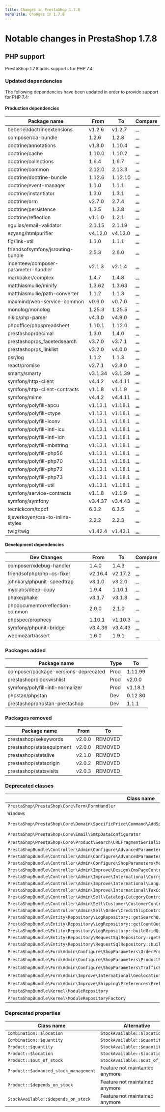 ```yaml
---
title: Changes in PrestaShop 1.7.8
menuTitle: Changes in 1.7.8
---
```


# Notable changes in PrestaShop 1.7.8

## PHP support

PrestaShop 1.7.8 adds supports for PHP 7.4.

### Updated dependencies

The following dependencies have been updated in order to provide support for PHP 7.4:

#### Production dependencies

| Package name                         | From    | To      | Compare                                                                             |
|--------------------------------------|---------|---------|-------------------------------------------------------------------------------------|
| beberlei/doctrineextensions          | v1.2.6  | v1.2.7  | [...](https://github.com/beberlei/DoctrineExtensions/compare/v1.2.6...v1.2.7)       |
| composer/ca-bundle                   | 1.2.6   | 1.2.8   | [...](https://github.com/composer/ca-bundle/compare/1.2.6...1.2.8)                  |
| doctrine/annotations                 | v1.8.0  | 1.10.4  | [...](https://github.com/doctrine/annotations/compare/v1.8.0...1.10.4)              |
| doctrine/cache                       | 1.10.0  | 1.10.2  | [...](https://github.com/doctrine/cache/compare/1.10.0...1.10.2)                    |
| doctrine/collections                 | 1.6.4   | 1.6.7   | [...](https://github.com/doctrine/collections/compare/1.6.4...1.6.7)                |
| doctrine/common                      | 2.12.0  | 2.13.3  | [...](https://github.com/doctrine/common/compare/2.12.0...2.13.3)                   |
| doctrine/doctrine-bundle             | 1.12.6  | 1.12.10 | [...](https://github.com/doctrine/DoctrineBundle/compare/1.12.6...1.12.10)          |
| doctrine/event-manager               | 1.1.0   | 1.1.1   | [...](https://github.com/doctrine/event-manager/compare/1.1.0...1.1.1)              |
| doctrine/instantiator                | 1.3.0   | 1.3.1   | [...](https://github.com/doctrine/instantiator/compare/1.3.0...1.3.1)               |
| doctrine/orm                         | v2.7.0  | 2.7.4   | [...](https://github.com/doctrine/orm/compare/v2.7.0...2.7.4)                       |
| doctrine/persistence                 | 1.3.5   | 1.3.8   | [...](https://github.com/doctrine/persistence/compare/1.3.5...1.3.8)                |
| doctrine/reflection                  | v1.1.0  | 1.2.1   | [...](https://github.com/doctrine/reflection/compare/v1.1.0...1.2.1)                |
| egulias/email-validator              | 2.1.15  | 2.1.19  | [...](https://github.com/egulias/EmailValidator/compare/2.1.15...2.1.19)            |
| ezyang/htmlpurifier                  | v4.12.0 | v4.13.0 | [...](https://github.com/ezyang/htmlpurifier/compare/v4.12.0...v4.13.0)             |
| fig/link-util                        | 1.1.0   | 1.1.1   | [...](https://github.com/php-fig/link-util/compare/1.1.0...1.1.1)                   |
| friendsofsymfony/jsrouting-bundle    | 2.5.3   | 2.6.0   | [...](https://github.com/FriendsOfSymfony/FOSJsRoutingBundle/compare/2.5.3...2.6.0) |
| incenteev/composer-parameter-handler | v2.1.3  | v2.1.4  | [...](https://github.com/Incenteev/ParameterHandler/compare/v2.1.3...v2.1.4)        |
| markbaker/complex                    | 1.4.7   | 1.4.8   | [...](https://github.com/MarkBaker/PHPComplex/compare/1.4.7...1.4.8)                |
| matthiasmullie/minify                | 1.3.62  | 1.3.63  | [...](https://github.com/matthiasmullie/minify/compare/1.3.62...1.3.63)             |
| matthiasmullie/path-converter        | 1.1.2   | 1.1.3   | [...](https://github.com/matthiasmullie/path-converter/compare/1.1.2...1.1.3)       |
| maxmind/web-service-common           | v0.6.0  | v0.7.0  | [...](https://github.com/maxmind/web-service-common-php/compare/v0.6.0...v0.7.0)    |
| monolog/monolog                      | 1.25.3  | 1.25.5  | [...](https://github.com/Seldaek/monolog/compare/1.25.3...1.25.5)                   |
| nikic/php-parser                     | v4.3.0  | v4.9.0  | [...](https://github.com/nikic/PHP-Parser/compare/v4.3.0...v4.9.0)                  |
| phpoffice/phpspreadsheet             | 1.10.1  | 1.12.0  | [...](https://github.com/PHPOffice/PhpSpreadsheet/compare/1.10.1...1.12.0)          |
| prestashop/decimal                   | 1.3.0   | 1.4.0   | [...](https://github.com/PrestaShop/decimal/compare/1.3.0...1.4.0)                  |
| prestashop/ps_facetedsearch          | v3.7.0  | v3.7.1  | [...](https://github.com/PrestaShop/ps_facetedsearch/compare/v3.7.0...v3.7.1)       |
| prestashop/ps_linklist               | v3.2.0  | v4.0.0  | [...](https://github.com/PrestaShop/ps_linklist/compare/v3.2.0...v4.0.0)            |
| psr/log                              | 1.1.2   | 1.1.3   | [...](https://github.com/php-fig/log/compare/1.1.2...1.1.3)                         |
| react/promise                        | v2.7.1  | v2.8.0  | [...](https://github.com/reactphp/promise/compare/v2.7.1...v2.8.0)                  |
| smarty/smarty                        | v3.1.34 | v3.1.39 | [...](https://github.com/smarty-php/smarty/compare/v3.1.34...v3.1.39)               |
| symfony/http-client                  | v4.4.2  | v4.4.11 | [...](https://github.com/symfony/http-client/compare/v4.4.2...v4.4.11)              |
| symfony/http-client-contracts        | v1.1.8  | v1.1.9  | [...](https://github.com/symfony/http-client-contracts/compare/v1.1.8...v1.1.9)     |
| symfony/mime                         | v4.4.2  | v4.4.11 | [...](https://github.com/symfony/mime/compare/v4.4.2...v4.4.11)                     |
| symfony/polyfill-apcu                | v1.13.1 | v1.18.1 | [...](https://github.com/symfony/polyfill-apcu/compare/v1.13.1...v1.18.1)           |
| symfony/polyfill-ctype               | v1.13.1 | v1.18.1 | [...](https://github.com/symfony/polyfill-ctype/compare/v1.13.1...v1.18.1)          |
| symfony/polyfill-iconv               | v1.13.1 | v1.18.1 | [...](https://github.com/symfony/polyfill-iconv/compare/v1.13.1...v1.18.1)          |
| symfony/polyfill-intl-icu            | v1.13.1 | v1.18.1 | [...](https://github.com/symfony/polyfill-intl-icu/compare/v1.13.1...v1.18.1)       |
| symfony/polyfill-intl-idn            | v1.13.1 | v1.18.1 | [...](https://github.com/symfony/polyfill-intl-idn/compare/v1.13.1...v1.18.1)       |
| symfony/polyfill-mbstring            | v1.13.1 | v1.18.1 | [...](https://github.com/symfony/polyfill-mbstring/compare/v1.13.1...v1.18.1)       |
| symfony/polyfill-php56               | v1.13.1 | v1.18.1 | [...](https://github.com/symfony/polyfill-php56/compare/v1.13.1...v1.18.1)          |
| symfony/polyfill-php70               | v1.13.1 | v1.18.1 | [...](https://github.com/symfony/polyfill-php70/compare/v1.13.1...v1.18.1)          |
| symfony/polyfill-php72               | v1.13.1 | v1.18.1 | [...](https://github.com/symfony/polyfill-php72/compare/v1.13.1...v1.18.1)          |
| symfony/polyfill-php73               | v1.13.1 | v1.18.1 | [...](https://github.com/symfony/polyfill-php73/compare/v1.13.1...v1.18.1)          |
| symfony/polyfill-util                | v1.13.1 | v1.18.1 | [...](https://github.com/symfony/polyfill-util/compare/v1.13.1...v1.18.1)           |
| symfony/service-contracts            | v1.1.8  | v1.1.9  | [...](https://github.com/symfony/service-contracts/compare/v1.1.8...v1.1.9)         |
| symfony/symfony                      | v3.4.37 | v3.4.43 | [...](https://github.com/symfony/symfony/compare/v3.4.37...v3.4.43)                 |
| tecnickcom/tcpdf                     | 6.3.2   | 6.3.5   | [...](https://github.com/tecnickcom/TCPDF/compare/6.3.2...6.3.5)                    |
| tijsverkoyen/css-to-inline-styles    | 2.2.2   | 2.2.3   | [...](https://github.com/tijsverkoyen/CssToInlineStyles/compare/2.2.2...2.2.3)      |
| twig/twig                            | v1.42.4 | v1.43.1 | [...](https://github.com/twigphp/Twig/compare/v1.42.4...v1.43.1)                    |

#### Development dependencies
| Dev Changes                     | From    | To      | Compare                                                                        |
|---------------------------------|---------|---------|--------------------------------------------------------------------------------|
| composer/xdebug-handler         | 1.4.0   | 1.4.3   | [...](https://github.com/composer/xdebug-handler/compare/1.4.0...1.4.3)        |
| friendsofphp/php-cs-fixer       | v2.16.4 | v2.17.2 | [...](https://github.com/FriendsOfPHP/PHP-CS-Fixer/compare/v2.16.4...v2.17.2)  |
| johnkary/phpunit-speedtrap      | v3.1.0  | v3.2.0  | [...](https://github.com/johnkary/phpunit-speedtrap/compare/v3.1.0...v3.2.0)   |
| myclabs/deep-copy               | 1.9.4   | 1.10.1  | [...](https://github.com/myclabs/DeepCopy/compare/1.9.4...1.10.1)              |
| phake/phake                     | v3.1.7  | v3.1.8  | [...](https://github.com/phake/Phake/compare/v3.1.7...v3.1.8)                  |
| phpdocumentor/reflection-common | 2.0.0   | 2.1.0   | [...](https://github.com/phpDocumentor/ReflectionCommon/compare/2.0.0...2.1.0) |
| phpspec/prophecy                | 1.10.1  | v1.10.3 | [...](https://github.com/phpspec/prophecy/compare/1.10.1...v1.10.3)            |
| symfony/phpunit-bridge          | v3.4.36 | v3.4.43 | [...](https://github.com/symfony/phpunit-bridge/compare/v3.4.36...v3.4.43)     |
| webmozart/assert                | 1.6.0   | 1.9.1   | [...](https://github.com/webmozarts/assert/compare/1.6.0...1.9.1)              |

### Packages added

| Package name                         | Type    | To      |
|--------------------------------------|---------|---------|
| composer/package-versions-deprecated | Prod     | 1.11.99 |
| prestashop/blockwishlist             | Prod     | v2.0.0  |
| symfony/polyfill-intl-normalizer     | Prod     | v1.18.1 |
| phpstan/phpstan                      | Dev      | 0.12.80 |
| prestashop/phpstan-prestashop        | Dev      | 1.1.1   |


### Packages removed

| Package name                         | From    | To      |
|--------------------------------------|---------|---------|
| prestashop/sekeywords                | v2.0.0  | REMOVED |
| prestashop/statsequipment            | v2.0.0  | REMOVED |
| prestashop/statslive                 | v2.1.0  | REMOVED |
| prestashop/statsorigin               | v2.0.2  | REMOVED |
| prestashop/statsvisits               | v2.0.3  | REMOVED |

### Deprecated classes 

| Class name                                                                                                   | Alternative                                                                                                                                                           |
|--------------------------------------------------------------------------------------------------------------|-----------------------------------------------------------------------------------------------------------------------------------------------------------------------|
| `PrestaShop\PrestaShop\Core\Form\FormHandler`                                                                | `PrestaShop\PrestaShop\Core\Form\Handler`                                                                                                                             |
| `Windows`                                                                                                    | N/A                                                                                                                                                                   |
| `PrestaShop\PrestaShop\Core\Domain\SpecificPrice\Command\AddSpecificPriceCommand`                            | `PrestaShop\PrestaShop\Core\Domain\SpecificPrice\UpdateProductPriceInCartCommand` or `PrestaShop\PrestaShop\Core\Domain\SpecificPrice\AddProductSpecificPriceCommand` |
| `PrestaShop\PrestaShop\Core\Email\SmtpDataConfigurator`                                                      | N/A                                                                                                                                                                   |
| `PrestaShop\PrestaShop\Core\Product\Search\URLFragmentSerializer`                                            | N/A                                                                                                                                                                   |
| `PrestaShopBundle\Controller\Admin\Configure\AdvancedParameters::searchAction`                               | `PrestaShopBundle\Controller\Admin\CommonController:searchGridAction`                                                                                                 |
| `PrestaShopBundle\Controller\Admin\Configure\AdvancedParameters\WebserviceController::searchAction`          | `PrestaShopBundle\Controller\Admin\CommonController:searchGridAction`                                                                                                 |
| `PrestaShopBundle\Controller\Admin\Configure\ShopParameters\MetaController::searchAction`                    | `PrestaShopBundle\Controller\Admin\CommonController:searchGridAction`                                                                                                 |
| `PrestaShopBundle\Controller\Admin\Improve\Design\CmsPageController`                                         | `PrestaShopBundle\Controller\Admin\CommonController:searchGridAction`                                                                                                 |
| `PrestaShopBundle\Controller\Admin\Improve\International\CurrencyController`                                 | `PrestaShopBundle\Controller\Admin\CommonController:searchGridAction`                                                                                                 |
| `PrestaShopBundle\Controller\Admin\Improve\International\LanguageController`                                 | `PrestaShopBundle\Controller\Admin\CommonController:searchGridAction`                                                                                                 |
| `PrestaShopBundle\Controller\Admin\Improve\International\TaxController`                                      | `PrestaShopBundle\Controller\Admin\CommonController:searchGridAction`                                                                                                 |
| `PrestaShopBundle\Controller\Admin\Sell\Catalog\CategoryController`                                          | `PrestaShopBundle\Controller\Admin\CommonController:searchGridAction`                                                                                                 |
| `PrestaShopBundle\Controller\Admin\Sell\Customer\CustomerController`                                         | `PrestaShopBundle\Controller\Admin\CommonController:searchGridAction`                                                                                                 |
| `PrestaShopBundle\Controller\Admin\Sell\Order\CreditSlipController`                                          | `PrestaShopBundle\Controller\Admin\CommonController:searchGridAction`                                                                                                 |
| `PrestaShopBundle\Entity\Repository\LogRepository::getSearchQueryBuilder`                                    | `PrestaShop\PrestaShop\Core\Grid\Query\LogQueryBuilder::getSearchQueryBuilder`                                                                                        |
| `PrestaShopBundle\Entity\Repository\LogRepository::getCountQueryBuilder`                                     | `PrestaShop\PrestaShop\Core\Grid\Query\LogQueryBuilder::getCountQueryBuilder`                                                                                         |
| `PrestaShopBundle\Entity\Repository\LogRepository::buildGridQuery`                                           | `PrestaShop\PrestaShop\Core\Grid\Query\LogQueryBuilder::buildGridQuery`                                                                                               |
| `PrestaShopBundle\Entity\Repository\RequestSqlRepository::getSearchQueryBuilder`                             | `PrestaShop\PrestaShop\Core\Grid\Query\RequestSqlQueryBuilder::getSearchQueryBuilder`                                                                                 |
| `PrestaShopBundle\Entity\Repository\RequestSqlRepository::buildQueryBySearchCriteria`                        | `PrestaShop\PrestaShop\Core\Grid\Query\RequestSqlQueryBuilder::buildQueryBySearchCriteria`                                                                            |
| `PrestaShopBundle\Form\Admin\Configure\ShopParameters\OrderPreferences\OrderPreferencesFormDataProvider`     | N/A                                                                                                                                                                   |
| `PrestaShopBundle\Form\Admin\Configure\ShopParameters\ProductPreferences\ProductPreferencesFormDataProvider` | N/A                                                                                                                                                                   |
| `PrestaShopBundle\Form\Admin\Configure\ShopParameters\TrafficSeo\Meta\MetaSettingsFormDataProvider`          | N/A                                                                                                                                                                   |
| `PrestaShopBundle\Form\Admin\Improve\International\Geolocation\GeolocationFormDataProvider`                  | N/A                                                                                                                                                                   |
| `PrestaShopBundle\Form\Admin\Improve\Shipping\Preferences\PreferencesFormDataProvider`                       | N/A                                                                                                                                                                   |
| `PrestaShopBundle\Kernel\ModuleRepository`                                                                   | `PrestaShop\PrestaShop\Adapter\Module\Repository\ModuleRepository`                                                                                                    |
| `PrestaShopBundle\Kernel\ModuleRepositoryFactory`                                                            | N/A                                                                                                                                                                   |

### Deprecated properties

| Class name                            | Alternative                     |
|---------------------------------------|---------------------------------|
| `Combination::$location`              | `StockAvailable::$location`     |
| `Combination::$quantity`              | `StockAvailable::$quantity`     |
| `Product::$quantity`                  | `StockAvailable::$quantity`     |
| `Product::$location`                  | `StockAvailable::$location`     |
| `Product::$out_of_stock`              | `StockAvailable::$out_of_stock` |
| `Product::$advanced_stock_management` | Feature not maintained anymore  |
| `Product::$depends_on_stock`          | Feature not maintained anymore  |
| `StockAvailable::$depends_on_stock`   | Feature not maintained anymore  |

